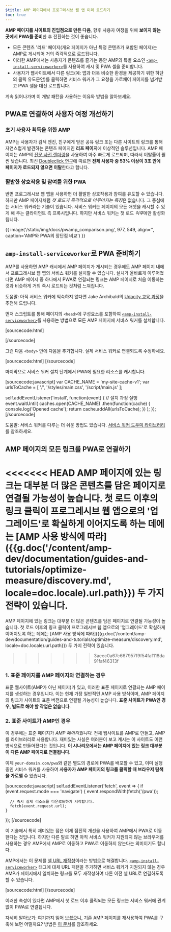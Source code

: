 ```yaml
---
$title: AMP 페이지에서 프로그레시브 웹 앱 미리 로드하기
toc: true
---
```



**AMP 페이지를 사이트의 진입점으로 만든 다음**, 향후 사용자 여정을 위해 **보이지 않는 곳에서 PWA를 준비**한 후 전환하는 것이 좋습니다.

* 모든 콘텐츠 '리프' 페이지(개요 페이지가 아닌 특정 콘텐츠가 포함된 페이지)는 AMP로 게시되어 거의 즉각적으로 로드됩니다.
* 이러한 AMP에서는 사용자가 콘텐츠를 즐기는 동안 AMP의 특별 요소인 [`<amp-install-serviceworker>`](/ko/docs/reference/components/amp-install-serviceworker.html)를 사용하여 캐시 및 PWA 셸을 준비합니다.
* 사용자가 웹사이트에서 다른 링크(예: 앱과 더욱 비슷한 환경을 제공하기 위한 하단의 클릭 유도문안)를 클릭하면 서비스 워커가 그 요청을 가로채어 페이지를 넘겨받고 PWA 셸을 대신 로드합니다.

계속 읽어나가며 이 개발 패턴을 사용하는 이유와 방법을 알아보세요.


## PWA로 연결하여 사용자 여정 개선하기

### 초기 사용자 획득을 위한 AMP

AMP는 사용자가 검색 엔진, 친구에게 받은 공유 링크 또는 다른 사이트의 링크를 통해 자연스럽게 발견하는 콘텐츠 페이지인 **리프 페이지**에 이상적인 솔루션입니다. AMP 페이지는 AMP의 [전문 사전 렌더링](/ko/learn/about-how/)을 사용하여 아주 빠르게 로드되며, 따라서 이탈률이 훨씬 낮습니다. 최신 [Doubleclick 연구](https://www.doubleclickbygoogle.com/articles/mobile-speed-matters/)에 따르면 **전체 사용자 중 53% 이상이 3초 안에 페이지가 로드되지 않으면 이탈**한다고 합니다.

### 활발한 상호작용 및 참여를 위한 PWA

반면 프로그레시브 웹 앱을 사용하면 더 활발한 상호작용과 참여를 유도할 수 있습니다. 하지만 AMP 페이지처럼 *첫 로드가 즉각적으로 이루어지는 특징*은 없습니다. 그 중심에는 서비스 워커라는 기술이 있습니다. 서비스 워커는 페이지의 모든 애셋을 캐시할 수 있게 해 주는 클라이언트 측 프록시입니다. 하지만 서비스 워커는 첫 로드 *이후*에만 활성화됩니다.

{{ image('/static/img/docs/pwamp_comparison.png', 977, 549, align='', caption='AMP와 PWA의 장단점 비교') }}

## `amp-install-serviceworker`로 PWA 준비하기

AMP를 사용하면 AMP 캐시에서 AMP 페이지가 게시되는 경우에도 AMP 페이지 내에서 프로그레시브 웹 앱의 서비스 워커를 설치할 수 있습니다. 설치가 올바르게 이루어졌다면 AMP 페이지 중 하나에서 PWA로 연결되는 링크는 AMP 페이지로 처음 이동하는 것과 비슷하게 거의 즉시 로드되는 것처럼 느껴집니다.

도움말: 아직 서비스 워커에 익숙하지 않다면 Jake Archibald의 [Udacity 교육 과정](https://www.udacity.com/course/offline-web-applications--ud899)을 추천해 드립니다.

먼저 스크립트를 통해 페이지의 `<head>`에 구성요소를 포함하여 [`<amp-install-serviceworker>`](/ko/docs/reference/components/amp-install-serviceworker.html)를 사용하는 방법으로 모든 AMP 페이지에 서비스 워커를 설치합니다.

[sourcecode:html]
<script async custom-element="amp-install-serviceworker"
  src="https://cdn.ampproject.org/v0/amp-install-serviceworker-0.1.js"></script>
[/sourcecode]

그런 다음 `<body>` 안에 다음을 추가합니다. 실제 서비스 워커로 연결되도록 수정하세요.

[sourcecode:html]
<amp-install-serviceworker
      src="https://www.your-domain.com/serviceworker.js"
      layout="nodisplay">
</amp-install-serviceworker>
[/sourcecode]

마지막으로 서비스 워커 설치 단계에서 PWA에 필요한 리소스를 캐시합니다.

[sourcecode:javascript]
var CACHE_NAME = 'my-site-cache-v1';
var urlsToCache = [
  '/',
  '/styles/main.css',
  '/script/main.js'
];

self.addEventListener('install', function(event) {
  // 설치 과정 실행
  event.waitUntil(
    caches.open(CACHE_NAME)
      .then(function(cache) {
        console.log('Opened cache');
        return cache.addAll(urlsToCache);
      })
  );
});
[/sourcecode]

도움말: 서비스 워커를 다루는 더 쉬운 방법도 있습니다. [서비스 워커 도우미 라이브러리](https://github.com/GoogleChrome/sw-helpers)를 참조하세요.

## AMP 페이지의 모든 링크를 PWA로 연결하기

<<<<<<< HEAD
AMP 페이지에 있는 링크는 대부분 더 많은 콘텐츠를 담은 페이지로 연결될 가능성이 높습니다. 첫 로드 이후의 링크 클릭이 프로그레시브 웹 앱으로의 '업그레이드'로 확실하게 이어지도록 하는 데에는 [AMP 사용 방식에 따라]({{g.doc('/content/amp-dev/documentation/guides-and-tutorials/optimize-measure/discovery.md', locale=doc.locale).url.path}}) 두 가지 전략이 있습니다.
=======
AMP 페이지에 있는 링크는 대부분 더 많은 콘텐츠를 담은 페이지로 연결될 가능성이 높습니다. 첫 로드 이후의 링크 클릭이 프로그레시브 웹 앱으로의 '업그레이드'로 확실하게 이어지도록 하는 데에는 [AMP 사용 방식에 따라]({{g.doc('/content/amp-dev/documentation/guides-and-tutorials/optimize-measure/discovery.md', locale=doc.locale).url.path}}) 두 가지 전략이 있습니다.
>>>>>>> 3aeec0a67c667957f9f54faf118da91faf46313f

### 1. 표준 페이지를 AMP 페이지와 연결하는 경우

표준 웹사이트(AMP가 아닌 페이지)가 있고, 이러한 표준 페이지로 연결되는 AMP 페이지를 생성하는 경우입니다. 이는 현재 가장 일반적인 AMP 사용 방식이며, AMP 페이지의 링크가 사이트의 표준 버전으로 연결될 가능성이 높습니다. **표준 사이트가 PWA인 경우, 별도로 해야 할 작업은 없습니다**.

### 2. 표준 사이트가 AMP인 경우

이 경우에는 표준 페이지가 *AMP 페이지입니다*. 전체 웹사이트를 AMP로 만들고, AMP를 라이브러리로 사용합니다. 재미있는 사실은 여러분이 보고 계시는 이 사이트도 이런 방식으로 만들어졌다는 것입니다. **이 시나리오에서는 AMP 페이지에 있는 링크 대부분이 다른 AMP 페이지로 연결됩니다.**

이제 `your-domain.com/pwa`와 같은 별도의 경로에 PWA를 배포할 수 있고, 이미 실행 중인 서비스 워커를 사용하여 **사용자가 AMP 페이지의 링크를 클릭할 때 브라우저 탐색을 가로챌 수** 있습니다.

[sourcecode:javascript]
self.addEventListener('fetch', event => {
    if (event.request.mode === 'navigate') {
      event.respondWith(fetch('/pwa'));

      // 즉시 실제 리소스를 다운로드하기 시작합니다.
      fetch(event.request.url);
    }

});
[/sourcecode]

이 기술에서 특히 재미있는 점은 이제 점진적 개선을 사용하여 AMP에서 PWA로 이동한다는 것입니다. 하지만 다른 말로 하면 아직 서비스 워커가 지원되지 않는 브라우저를 사용하는 경우 AMP에서 AMP로 이동하고 PWA로 이동하지 않는다는 의미이기도 합니다.

AMP에서는 이 문제를 [셸 URL 재작성](/ko/docs/reference/components/amp-install-serviceworker.html#shell-url-rewrite)이라는 방법으로 해결합니다. [`<amp-install-serviceworker>`](/ko/docs/reference/components/amp-install-serviceworker.html) 태그에 대체 URL 패턴을 추가하면 서비스 워커가 지원되지 않는 경우 AMP가 페이지에서 일치하는 링크를 모두 재작성하여 다른 이전 셸 URL로 연결하도록 할 수 있습니다.

[sourcecode:html]
<amp-install-serviceworker
      src="https://www.your-domain.com/serviceworker.js"
      layout="nodisplay"
      data-no-service-worker-fallback-url-match="."
      data-no-service-worker-fallback-shell-url="https://www.your-domain.com/pwa">
</amp-install-serviceworker>
[/sourcecode]

이러한 속성이 있다면 AMP에서 첫 로드 이후 클릭되는 모든 링크는 서비스 워커에 관계없이 PWA로 연결됩니다.

자세히 알아보기: 여기까지 읽어 보셨으니, 기존 AMP 페이지를 재사용하여 PWA를 구축해 보면 어떨까요? 방법은 [이 문서](/ko/docs/integration/pwa-amp/amp-in-pwa.html)를 참조하세요.
